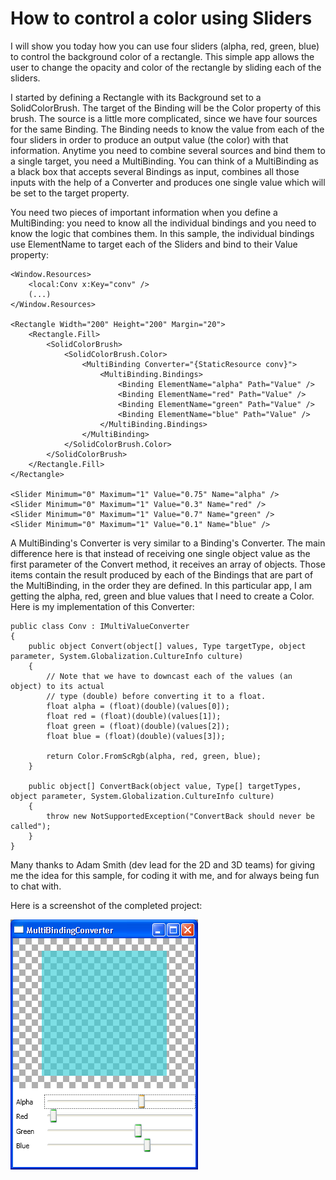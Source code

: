 # How to control a color using Sliders

I will show you today how you can use four sliders (alpha, red, green, blue) to control the background color of a rectangle. This simple app allows the user to change the opacity and color of the rectangle by sliding each of the sliders. 

I started by defining a Rectangle with its Background set to a SolidColorBrush. The target of the Binding will be the Color property of this brush. The source is a little more complicated, since we have four sources for the same Binding. The Binding needs to know the value from each of the four sliders in order to produce an output value (the color) with that information. Anytime you need to combine several sources and bind them to a single target, you need a MultiBinding. You can think of a MultiBinding as a black box that accepts several Bindings as input, combines all those inputs with the help of a Converter and produces one single value which will be set to the target property.

You need two pieces of important information when you define a MultiBinding: you need to know all the individual bindings and you need to know the logic that combines them. In this sample, the individual bindings use ElementName to target each of the Sliders and bind to their Value property:

	<Window.Resources>
		<local:Conv x:Key="conv" />
		(...)
	</Window.Resources>
	
	<Rectangle Width="200" Height="200" Margin="20">
		<Rectangle.Fill>
			<SolidColorBrush>
				<SolidColorBrush.Color>
					<MultiBinding Converter="{StaticResource conv}">
						<MultiBinding.Bindings>
							<Binding ElementName="alpha" Path="Value" />
							<Binding ElementName="red" Path="Value" />
							<Binding ElementName="green" Path="Value" />
							<Binding ElementName="blue" Path="Value" />
						</MultiBinding.Bindings>
					</MultiBinding>
				</SolidColorBrush.Color>
			</SolidColorBrush>
		</Rectangle.Fill>
	</Rectangle>
	
	<Slider Minimum="0" Maximum="1" Value="0.75" Name="alpha" />
	<Slider Minimum="0" Maximum="1" Value="0.3" Name="red" />
	<Slider Minimum="0" Maximum="1" Value="0.7" Name="green" />
	<Slider Minimum="0" Maximum="1" Value="0.1" Name="blue" />

A MultiBinding's Converter is very similar to a Binding's Converter. The main difference here is that instead of receiving one single object value as the first parameter of the Convert method, it receives an array of objects. Those items contain the result produced by each of the Bindings that are part of the MultiBinding, in the order they are defined. In this particular app, I am getting the alpha, red, green and blue values that I need to create a Color. Here is my implementation of this Converter:

	public class Conv : IMultiValueConverter
	{
		public object Convert(object[] values, Type targetType, object parameter, System.Globalization.CultureInfo culture)
		{
			// Note that we have to downcast each of the values (an object) to its actual
			// type (double) before converting it to a float.
			float alpha = (float)(double)(values[0]);
			float red = (float)(double)(values[1]);
			float green = (float)(double)(values[2]);
			float blue = (float)(double)(values[3]);
	
			return Color.FromScRgb(alpha, red, green, blue);
		}
	
		public object[] ConvertBack(object value, Type[] targetTypes, object parameter, System.Globalization.CultureInfo culture)
		{
			throw new NotSupportedException("ConvertBack should never be called");
		}
	}

Many thanks to Adam Smith (dev lead for the 2D and 3D teams) for giving me the idea for this sample, for coding it with me, and for always being fun to chat with.

Here is a screenshot of the completed project:

![](Images/30MultiBindingConverter.png)
